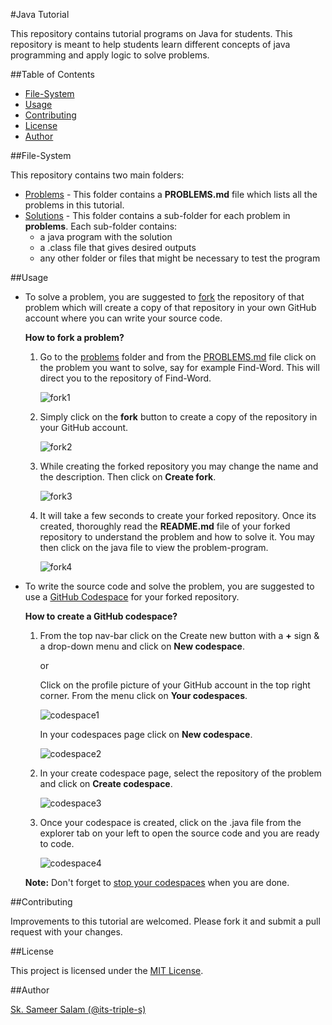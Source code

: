 #Java Tutorial

This repository contains tutorial programs on Java for students. This repository is meant to help students learn different concepts of java programming and apply logic to solve problems.

##Table of Contents

- [File-System](#file-system)
- [Usage](#usage)
- [Contributing](#contributing)
- [License](#license)
- [Author](#author)

##File-System

This repository contains two main folders:

- [Problems](problems) - This folder contains a **PROBLEMS.md** file which lists all the problems in this tutorial.
- [Solutions](solutions) - This folder contains a sub-folder for each problem in **problems**. Each sub-folder contains:
    - a java program with the solution
    - a .class file that gives desired outputs
    - any other folder or files that might be necessary to test the program

##Usage

- To solve a problem, you are suggested to [fork](https://docs.github.com/en/get-started/quickstart/fork-a-repo?platform=windows&tool=webui#about-forks) the repository of that problem which will create a copy of that repository in your own GitHub account where you can write your source code.

  **How to fork a problem?**

    1. Go to the [problems](problems) folder and from the [PROBLEMS.md](problems/PROBLEMS.md) file click on the problem you want to solve, say for example Find-Word. This will direct you to the repository of Find-Word.

       ![fork1](https://github.com/its-triple-s/java-tutorial/assets/113439449/79222b40-4857-4be1-b89c-73df9389176a)

     2. Simply click on the **fork** button to create a copy of the repository in your GitHub account.
        
        ![fork2](https://github.com/its-triple-s/java-tutorial/assets/113439449/3be50fa8-31a4-4e93-9795-dc4ba4499156)

    3. While creating the forked repository you may change the name and the description. Then click on **Create fork**.
   
        ![fork3](https://github.com/its-triple-s/java-tutorial/assets/113439449/9534db83-95e5-43c1-901a-b88eecb6a5cc)

    4. It will take a few seconds to create your forked repository. Once its created, thoroughly read the **README.md** file of your forked repository to understand the problem and how to solve it. You may then click on the java file to view the problem-program.

       ![fork4](https://github.com/its-triple-s/java-tutorial/assets/113439449/34c974d2-ff5d-41ae-a6a8-7d9f2b73a86d)

- To write the source code and solve the problem, you are suggested to use a [GitHub Codespace](https://docs.github.com/en/codespaces/overview#what-is-a-codespace) for your forked repository.

  **How to create a GitHub codespace?**

  1. From the top nav-bar click on the Create new button with a **+** sign & a drop-down menu and click on **New codespace**.
     
     or

     Click on the profile picture of your GitHub account in the top right corner. From the menu click on **Your codespaces**.
     
     ![codespace1](https://github.com/its-triple-s/java-tutorial/assets/113439449/b009b8bc-bc5e-4a5a-b373-0d08ff021758)

     In your codespaces page click on **New codespace**.

     ![codespace2](https://github.com/its-triple-s/java-tutorial/assets/113439449/fb7613d0-ce7c-42c7-b225-774e1de3e485)


  3. In your create codespace page, select the repository of the problem and click on **Create codespace**.
 
     ![codespace3](https://github.com/its-triple-s/java-tutorial/assets/113439449/d28f6758-3ebc-4f19-8b09-7d89f7bb45c1)

  4. Once your codespace is created, click on the .java file from the explorer tab on your left to open the source code and you are ready to code.
 
     ![codespace4](https://github.com/its-triple-s/java-tutorial/assets/113439449/c5940004-dae1-4459-9be4-4d75ef71b630)

  **Note:** Don't forget to [stop your codespaces](https://docs.github.com/en/codespaces/developing-in-codespaces/stopping-and-starting-a-codespace) when you are done.

##Contributing

Improvements to this tutorial are welcomed. Please fork it and submit a pull request with your changes.

##License

This project is licensed under the [MIT License](LICENSE).

##Author

[Sk. Sameer Salam (@its-triple-s)](https://github.com/its-triple-s)
